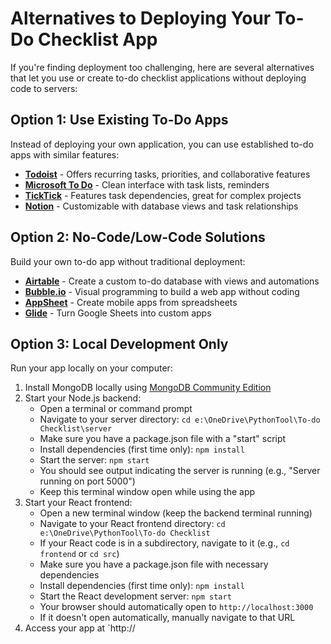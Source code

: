 # Alternatives to Deploying Your To-Do Checklist App

If you're finding deployment too challenging, here are several alternatives that let you use or create to-do checklist applications without deploying code to servers:

## Option 1: Use Existing To-Do Apps

Instead of deploying your own application, you can use established to-do apps with similar features:

- **[Todoist](https://todoist.com/)** - Offers recurring tasks, priorities, and collaborative features
- **[Microsoft To Do](https://todo.microsoft.com/)** - Clean interface with task lists, reminders
- **[TickTick](https://ticktick.com/)** - Features task dependencies, great for complex projects
- **[Notion](https://www.notion.so/)** - Customizable with database views and task relationships

## Option 2: No-Code/Low-Code Solutions

Build your own to-do app without traditional deployment:

- **[Airtable](https://airtable.com/)** - Create a custom to-do database with views and automations
- **[Bubble.io](https://bubble.io/)** - Visual programming to build a web app without coding
- **[AppSheet](https://www.appsheet.com/)** - Create mobile apps from spreadsheets
- **[Glide](https://www.glideapps.com/)** - Turn Google Sheets into custom apps

## Option 3: Local Development Only

Run your app locally on your computer:

1. Install MongoDB locally using [MongoDB Community Edition](https://www.mongodb.com/try/download/community)
2. Start your Node.js backend:
   - Open a terminal or command prompt
   - Navigate to your server directory: `cd e:\OneDrive\PythonTool\To-do Checklist\server`
   - Make sure you have a package.json file with a "start" script
   - Install dependencies (first time only): `npm install`
   - Start the server: `npm start`
   - You should see output indicating the server is running (e.g., "Server running on port 5000")
   - Keep this terminal window open while using the app
3. Start your React frontend:
   - Open a new terminal window (keep the backend terminal running)
   - Navigate to your React frontend directory: `cd e:\OneDrive\PythonTool\To-do Checklist`
   - If your React code is in a subdirectory, navigate to it (e.g., `cd frontend` or `cd src`)
   - Make sure you have a package.json file with necessary dependencies
   - Install dependencies (first time only): `npm install`
   - Start the React development server: `npm start`
   - Your browser should automatically open to `http://localhost:3000`
   - If it doesn't open automatically, manually navigate to that URL
4. Access your app at `http://
